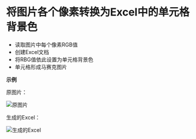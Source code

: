 # 将图片各个像素转换为Excel中的单元格背景色

 - 读取图片中每个像素RGB值
 - 创建Excel文档
 - 将RBG值依此设置为单元格背景色
 - 单元格形成马赛克图片

**示例**

原图片：

![原图片][1]

生成的Excel：

![生成的Excel][2]

[1]: https://github.com/dxxzst/PictureToExcel/blob/master/images/1.jpg
[2]: https://github.com/dxxzst/PictureToExcel/blob/master/images/3.png
